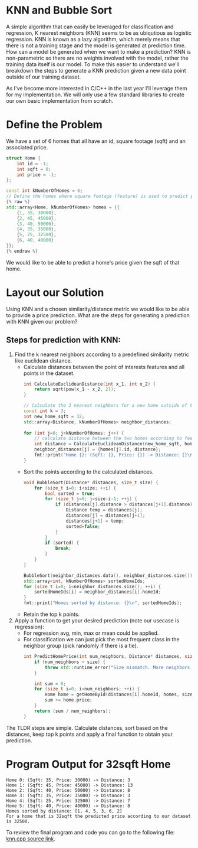 # KNN and Bubble Sort

A simple algorithm that can easily be leveraged for classification and regression, K nearest neighbors (KNN) seems to be as ubiqutious as logistic regression. KNN is known as a lazy algorithm, which merely means that there is not a training stage and the model is generated at prediction time. How can a model be generated when we want to make a prediction? KNN is non-parametric so there are no weights involved with the model, rather the training data itself is our model. To make this easier to understand we'll breakdown the steps to generate a KNN prediction given a new data point outside of our training dataset. 

As I've become more interested in C/C++ in the last year I'll leverage them for my implementation. We will only use a few standard libraries to create our own basic implementation from scratch.

# Define the Problem
We have a set of 6 homes that all have an id, square footage (sqft) and an associated price. 

```cpp
struct Home {
    int id = -1;
    int sqft = 0;
    int price = -1;
};

const int kNumberOfHomes = 6;
// Define the homes where square footage (feature) is used to predict price (label)
{% raw %}
std::array<Home, kNumberOfHomes> homes = {{
    {1, 35, 30000},
    {2, 45, 45000},
    {3, 40, 50000},
    {4, 35, 35000},
    {5, 25, 32500},
    {6, 40, 40000}
}};
{% endraw %}
```

We would like to be able to predict a home's price given the sqft of that home.


# Layout our Solution

Using KNN and a chosen similarity/distance metric we would like to be able to provide a price prediction. What are the steps for generating a prediction with KNN given our problem?

## Steps for prediction with KNN:
1. Find the k nearest neighbors according to a predefined similarity metric like euclidean distance.
    - Calculate distances between the point of interests features and all points in the dataset.
      ```cpp
      int CalculateEuclideanDistance(int x_1, int x_2) {
          return sqrt(pow(x_1 - x_2, 2));
      }

      // Calculate the 3 nearest neighbors for a new home outside of the training set using the home sq ft feature
      const int k = 3;
      int new_home_sqft = 32;
      std::array<Distance, kNumberOfHomes> neighbor_distances;
  
      for (int j=0; j<kNumberOfHomes; j++) {
          // calculate distance between the two homes according to features (just sqft)
          int distance = CalculateEuclideanDistance(new_home_sqft, homes[j].sqft);
          neighbor_distances[j] = {homes[j].id, distance};
          fmt::print("Home {}: (Sqft: {}, Price: {}) -> Distance: {}\n", j, homes[j].sqft, homes[j].price, neighbor_distances[j].distance);
      }
      ```
    - Sort the points according to the calculated distances.
      ```cpp
      void BubbleSort(Distance* distances, size_t size) {
          for (size_t i=0; i<size; ++i) {
              bool sorted = true;
              for (size_t j=0; j<size-i-1; ++j) {
                  if (distances[j].distance > distances[j+1].distance) {
                      Distance temp = distances[j];
                      distances[j] = distances[j+1];
                      distances[j+1] = temp;
                      sorted=false;
                  }
              }
              if (sorted) {
                  break;
              }
          }
      }
      
      BubbleSort(neighbor_distances.data(), neighbor_distances.size());
      std::array<int, kNumberOfHomes> sortedHomeIds;
      for (size_t i=0; i<neighbor_distances.size(); ++i) {
          sortedHomeIds[i] = neighbor_distances[i].homeId;
      }
      fmt::print("Homes sorted by distance: {}\n", sortedHomeIds);
      ```
    - Retain the top k points.
2. Apply a function to get your desired prediction (note our usecase is regression):
    - For regression avg, min, max or mean could be applied.
    - For classification we can just pick the most frequent class in the neighbor group (pick randomly if there is a tie).
      ```cpp
      int PredictHomePrice(int num_neighbors, Distance* distances, size_t size, Home* homes) {
          if (num_neighbors > size) {
              throw std::runtime_error("Size mismatch. More neighbors than homes available!\n");
          }
      
          int sum = 0;
          for (size_t i=0; i<num_neighbors; ++i) {
              Home home = getHomeById(distances[i].homeId, homes, size);
              sum += home.price;
          }
          return (sum / num_neighbors);
      }
      ```
  
The TLDR steps are simple. Calculate distances, sort based on the distances, keep top k points and apply a final function to obtain your prediction.

# Program Output for 32sqft Home

```
Home 0: (Sqft: 35, Price: 30000) -> Distance: 3
Home 1: (Sqft: 45, Price: 45000) -> Distance: 13
Home 2: (Sqft: 40, Price: 50000) -> Distance: 8
Home 3: (Sqft: 35, Price: 35000) -> Distance: 3
Home 4: (Sqft: 25, Price: 32500) -> Distance: 7
Home 5: (Sqft: 40, Price: 40000) -> Distance: 8
Homes sorted by distance: [1, 4, 5, 3, 6, 2]
For a home that is 32sqft the predicted price according to our dataset is 32500.
```

To review the final program and code you can go to the following file: [knn.cpp source link](https://github.com/jdspell/learningc/blob/main/machine_learning/KNN/knn.cpp).
